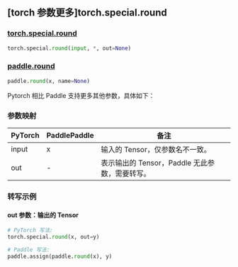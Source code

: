 ## [torch 参数更多]torch.special.round

### [torch.special.round](https://pytorch.org/docs/stable/special.html#torch.special.round)

```python
torch.special.round(input, *, out=None)
```

### [paddle.round](https://www.paddlepaddle.org.cn/documentation/docs/zh/api/paddle/round_cn.html)

```python
paddle.round(x, name=None)
```

Pytorch 相比 Paddle 支持更多其他参数，具体如下：

### 参数映射

| PyTorch | PaddlePaddle | 备注                                               |
| ------- | ------------ | -------------------------------------------------- |
| input   | x            | 输入的 Tensor，仅参数名不一致。                    |
| out     | -            | 表示输出的 Tensor，Paddle 无此参数，需要转写。 |

### 转写示例

#### out 参数：输出的 Tensor

```python
# PyTorch 写法:
torch.special.round(x, out=y)

# Paddle 写法:
paddle.assign(paddle.round(x), y)
```
